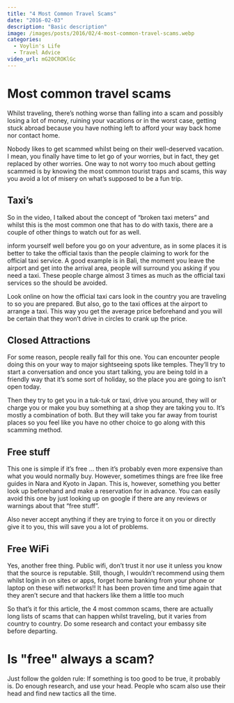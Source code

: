 ```yaml
---
title: "4 Most Common Travel Scams"
date: "2016-02-03"
description: "Basic description"
image: /images/posts/2016/02/4-most-common-travel-scams.webp
categories:
  - Voylin's Life
  - Travel Advice
video_url: mG20CROKlGc
---
```


# Most common travel scams

Whilst traveling, there’s nothing worse than falling into a scam and possibly losing a lot of money, ruining your vacations or in the worst case, getting stuck abroad because you have nothing left to afford your way back home nor contact home.

Nobody likes to get scammed whilst being on their well-deserved vacation. I mean, you finally have time to let go of your worries, but in fact, they get replaced by other worries. One way to not worry too much about getting scammed is by knowing the most common tourist traps and scams, this way you avoid a lot of misery on what’s supposed to be a fun trip.

## Taxi’s

So in the video, I talked about the concept of “broken taxi meters” and whilst this is the most common one that has to do with taxis, there are a couple of other things to watch out for as well. 

inform yourself well before you go on your adventure, as in some places it is better to take the official taxis than the people claiming to work for the official taxi service. A good example is in Bali, the moment you leave the airport and get into the arrival area, people will surround you asking if you need a taxi. These people charge almost 3 times as much as the official taxi services so the should be avoided. 

Look online on how the official taxi cars look in the country you are traveling to so you are prepared. But also, go to the taxi offices at the airport to arrange a taxi. This way you get the average price beforehand and you will be certain that they won’t drive in circles to crank up the price.

## Closed Attractions

For some reason, people really fall for this one. You can encounter people doing this on your way to major sightseeing spots like temples. They’ll try to start a conversation and once you start talking, you are being told in a friendly way that it’s some sort of holiday, so the place you are going to isn’t open today.

Then they try to get you in a tuk-tuk or taxi, drive you around, they will or charge you or make you buy something at a shop they are taking you to. It’s mostly a combination of both. But they will take you far away from tourist places so you feel like you have no other choice to go along with this scamming method.

## Free stuff

This one is simple if it’s free … then it’s probably even more expensive than what you would normally buy. However, sometimes things are free like free guides in Nara and Kyoto in Japan. This is, however, something you better look up beforehand and make a reservation for in advance. You can easily avoid this one by just looking up on google if there are any reviews or warnings about that “free stuff”.

Also never accept anything if they are trying to force it on you or directly give it to you, this will save you a lot of problems.

## Free WiFi

Yes, another free thing. Public wifi, don’t trust it nor use it unless you know that the source is reputable. Still, though, I wouldn’t recommend using them whilst login in on sites or apps, forget home banking from your phone or laptop on these wifi networks!! It has been proven  time and time again that they aren’t secure and that hackers like them a little too much

So that’s it for this article, the 4 most common scams, there are actually long lists of scams that can happen whilst traveling, but it varies from country to country. Do some research and contact your embassy site before departing. 

# Is "free" always a scam?

Just follow the golden rule: If something is too good to be true, it probably is. Do enough research, and use your head. People who scam also use their head and find new tactics all the time.
